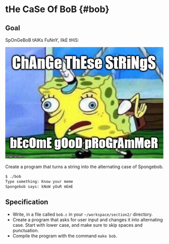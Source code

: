 # tHe CaSe Of BoB {#bob}

## Goal

SpOnGeBoB tAlKs FuNnY, lIkE tHiS:

![](bob.jpg)

Create a program that turns a string into the alternating case of Spongebob.

    $ ./bob
    Type something: Know your meme
    Spongebob says: kNoW yOuR mEmE


## Specification
- Write, in a file called `bob.c` in your `~/workspace/section2/` directory.
- Create a program that asks for user input and changes it into alternating case. Start with lower case, and make sure to skip spaces and punctuation.
- Compile the program with the command `make bob`.
